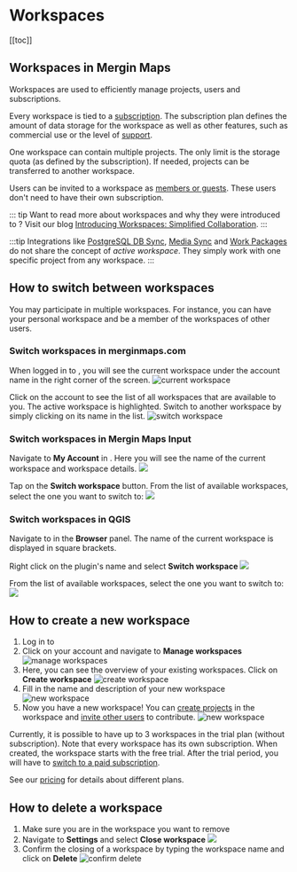 ﻿# Workspaces
[[toc]]

## Workspaces in Mergin Maps
Workspaces are used to efficiently manage projects, users and subscriptions. 

Every workspace is tied to a [subscription](https://merginmaps.com/pricing). The subscription plan defines the amount of data storage for the workspace as well as other features, such as commercial use or the level of [support](../../misc/troubleshoot/#support).

One workspace can contain multiple projects. The only limit is the storage quota (as defined by the subscription). If needed, projects can be transferred to another workspace.

Users can be invited to a workspace as [members or guests](../permissions/). These users don't need to have their own subscription. 

::: tip
Want to read more about workspaces and why they were introduced to <MainPlatformName />? Visit our blog [Introducing Workspaces: Simplified Collaboration](https://merginmaps.com/blog/introducing-workspaces-simplified-collaboration).
:::

:::tip
Integrations like [PostgreSQL DB Sync](../../dev/dbsync/), [Media Sync](../../dev/media-sync/) and [Work Packages](../../dev/work-packages/) do not share the concept of *active workspace*. They simply work with one specific project from any workspace.
:::

## How to switch between workspaces
You may participate in multiple workspaces. For instance, you can have your personal workspace and be a member of the workspaces of other users.

### Switch workspaces in merginmaps.com

When logged in to <AppDomainNameLink />, you will see the current workspace under the account name in the right corner of the screen.
![current workspace](./web-workspace.png)

Click on the account to see the list of all workspaces that are available to you. The active workspace is highlighted. Switch to another workspace by simply clicking on its name in the list.
![switch workspace](./web-switch-workspace.png)

### Switch workspaces in Mergin Maps Input
Navigate to **My Account** in <MobileAppName />. Here you will see the name of the current workspace and workspace details.
![](./input-switch-workspace.png)

Tap on the **Switch workspace** button. From the list of available workspaces, select the one you want to switch to:
![](./input-select-workspace.png)

### Switch workspaces in QGIS
Navigate to <MainPlatformName /> in the **Browser** panel. The name of the current workspace is displayed in square brackets.

Right click on the plugin's name and select **Switch workspace**
![](./plugin-switch-workspace.png)

From the list of available workspaces, select the one you want to switch to:
![](./plugin-select-workspace.png)

## How to create a new workspace
1. Log in to <AppDomainNameLink />
2. Click on your account and navigate to **Manage workspaces**
   ![manage workspaces](./web-manage-workspaces.png)
3. Here, you can see the overview of your existing workspaces. Click on **Create workspace**
   ![create workspace](./web-create-workspace.png)
4. Fill in the name and description of your new workspace
   ![new workspace](./web-new-workspace.png)
5. Now you have a new workspace! You can [create projects](../create-project/) in the workspace and [invite other users](../project-advanced/#add-users-to-a-workspace) to contribute.
   ![new workspace](./web-new-workspace-created.png)

Currently, it is possible to have up to 3 workspaces in the trial plan (without subscription). Note that every workspace has its own subscription. When created, the workspace starts with the free trial. After the trial period, you will have to [switch to a paid subscription](../../manage/subscriptions/#changing-a-subscription-from-web). 

See our [pricing](https://merginmaps.com/pricing) for details about different plans.


## How to delete a workspace
1. Make sure you are in the workspace you want to remove
2. Navigate to **Settings** and select **Close workspace**
   ![](./web-delete-workspace.png)
3. Confirm the closing of a workspace by typing the workspace name and click on **Delete**
   ![confirm delete](./web-delete-workspace-confirm.png)

